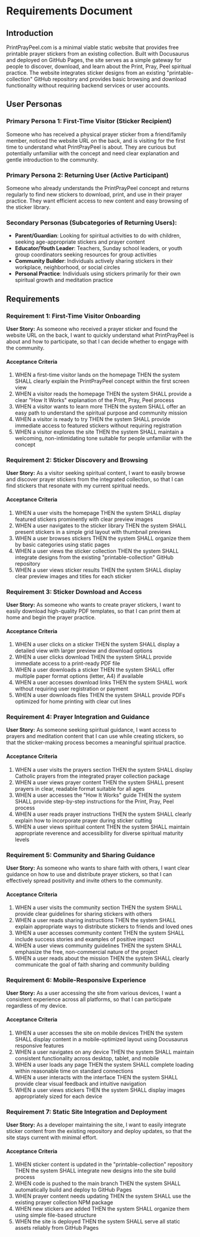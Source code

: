# Requirements Document

## Introduction

PrintPrayPeel.com is a minimal viable static website that provides free printable prayer stickers from an existing collection. Built with Docusaurus and deployed on GitHub Pages, the site serves as a simple gateway for people to discover, download, and learn about the Print, Pray, Peel spiritual practice. The website integrates sticker designs from an existing "printable-collection" GitHub repository and provides basic browsing and download functionality without requiring backend services or user accounts.

## User Personas

### Primary Persona 1: First-Time Visitor (Sticker Recipient)
Someone who has received a physical prayer sticker from a friend/family member, noticed the website URL on the back, and is visiting for the first time to understand what PrintPrayPeel is about. They are curious but potentially unfamiliar with the concept and need clear explanation and gentle introduction to the community.

### Primary Persona 2: Returning User (Active Participant)
Someone who already understands the PrintPrayPeel concept and returns regularly to find new stickers to download, print, and use in their prayer practice. They want efficient access to new content and easy browsing of the sticker library.

### Secondary Personas (Subcategories of Returning Users):
- **Parent/Guardian**: Looking for spiritual activities to do with children, seeking age-appropriate stickers and prayer content
- **Educator/Youth Leader**: Teachers, Sunday school leaders, or youth group coordinators seeking resources for group activities
- **Community Builder**: Individuals actively sharing stickers in their workplace, neighborhood, or social circles
- **Personal Practice**: Individuals using stickers primarily for their own spiritual growth and meditation practice

## Requirements

### Requirement 1: First-Time Visitor Onboarding

**User Story:** As someone who received a prayer sticker and found the website URL on the back, I want to quickly understand what PrintPrayPeel is about and how to participate, so that I can decide whether to engage with the community.

#### Acceptance Criteria

1. WHEN a first-time visitor lands on the homepage THEN the system SHALL clearly explain the PrintPrayPeel concept within the first screen view
2. WHEN a visitor reads the homepage THEN the system SHALL provide a clear "How It Works" explanation of the Print, Pray, Peel process
3. WHEN a visitor wants to learn more THEN the system SHALL offer an easy path to understand the spiritual purpose and community mission
4. WHEN a visitor is ready to try THEN the system SHALL provide immediate access to featured stickers without requiring registration
5. WHEN a visitor explores the site THEN the system SHALL maintain a welcoming, non-intimidating tone suitable for people unfamiliar with the concept

### Requirement 2: Sticker Discovery and Browsing

**User Story:** As a visitor seeking spiritual content, I want to easily browse and discover prayer stickers from the integrated collection, so that I can find stickers that resonate with my current spiritual needs.

#### Acceptance Criteria

1. WHEN a user visits the homepage THEN the system SHALL display featured stickers prominently with clear preview images
2. WHEN a user navigates to the sticker library THEN the system SHALL present stickers in a simple grid layout with thumbnail previews
3. WHEN a user browses stickers THEN the system SHALL organize them by basic categories using static pages
4. WHEN a user views the sticker collection THEN the system SHALL integrate designs from the existing "printable-collection" GitHub repository
5. WHEN a user views sticker results THEN the system SHALL display clear preview images and titles for each sticker

### Requirement 3: Sticker Download and Access

**User Story:** As someone who wants to create prayer stickers, I want to easily download high-quality PDF templates, so that I can print them at home and begin the prayer practice.

#### Acceptance Criteria

1. WHEN a user clicks on a sticker THEN the system SHALL display a detailed view with larger preview and download options
2. WHEN a user clicks download THEN the system SHALL provide immediate access to a print-ready PDF file
3. WHEN a user downloads a sticker THEN the system SHALL offer multiple paper format options (letter, A4) if available
4. WHEN a user accesses download links THEN the system SHALL work without requiring user registration or payment
5. WHEN a user downloads files THEN the system SHALL provide PDFs optimized for home printing with clear cut lines

### Requirement 4: Prayer Integration and Guidance

**User Story:** As someone seeking spiritual guidance, I want access to prayers and meditation content that I can use while creating stickers, so that the sticker-making process becomes a meaningful spiritual practice.

#### Acceptance Criteria

1. WHEN a user visits the prayers section THEN the system SHALL display Catholic prayers from the integrated prayer collection package
2. WHEN a user views prayer content THEN the system SHALL present prayers in clear, readable format suitable for all ages
3. WHEN a user accesses the "How It Works" guide THEN the system SHALL provide step-by-step instructions for the Print, Pray, Peel process
4. WHEN a user reads prayer instructions THEN the system SHALL clearly explain how to incorporate prayer during sticker cutting
5. WHEN a user views spiritual content THEN the system SHALL maintain appropriate reverence and accessibility for diverse spiritual maturity levels

### Requirement 5: Community and Sharing Guidance

**User Story:** As someone who wants to share faith with others, I want clear guidance on how to use and distribute prayer stickers, so that I can effectively spread positivity and invite others to the community.

#### Acceptance Criteria

1. WHEN a user visits the community section THEN the system SHALL provide clear guidelines for sharing stickers with others
2. WHEN a user reads sharing instructions THEN the system SHALL explain appropriate ways to distribute stickers to friends and loved ones
3. WHEN a user accesses community content THEN the system SHALL include success stories and examples of positive impact
4. WHEN a user views community guidelines THEN the system SHALL emphasize the free, non-commercial nature of the project
5. WHEN a user reads about the mission THEN the system SHALL clearly communicate the goal of faith sharing and community building

### Requirement 6: Mobile-Responsive Experience

**User Story:** As a user accessing the site from various devices, I want a consistent experience across all platforms, so that I can participate regardless of my device.

#### Acceptance Criteria

1. WHEN a user accesses the site on mobile devices THEN the system SHALL display content in a mobile-optimized layout using Docusaurus responsive features
2. WHEN a user navigates on any device THEN the system SHALL maintain consistent functionality across desktop, tablet, and mobile
3. WHEN a user loads any page THEN the system SHALL complete loading within reasonable time on standard connections
4. WHEN a user interacts with the interface THEN the system SHALL provide clear visual feedback and intuitive navigation
5. WHEN a user views stickers THEN the system SHALL display images appropriately sized for each device

### Requirement 7: Static Site Integration and Deployment

**User Story:** As a developer maintaining the site, I want to easily integrate sticker content from the existing repository and deploy updates, so that the site stays current with minimal effort.

#### Acceptance Criteria

1. WHEN sticker content is updated in the "printable-collection" repository THEN the system SHALL integrate new designs into the site build process
2. WHEN code is pushed to the main branch THEN the system SHALL automatically build and deploy to GitHub Pages
3. WHEN prayer content needs updating THEN the system SHALL use the existing prayer collection NPM package
4. WHEN new stickers are added THEN the system SHALL organize them using simple file-based structure
5. WHEN the site is deployed THEN the system SHALL serve all static assets reliably from GitHub Pages